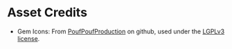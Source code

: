 # Asset Credits

* Gem Icons: From [PoufPoufProduction](https://github.com/PoufPoufProduction/SVG-Inventory-Icons) on github, used under the [LGPLv3 license](https://www.gnu.org/licenses/lgpl.html).